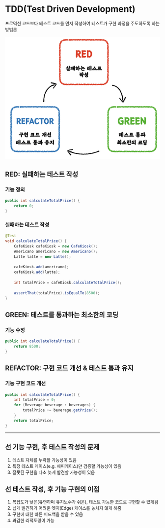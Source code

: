 # TDD(Test Driven Development)

프로덕션 코드보다 테스트 코드를 먼저 작성하여 테스트가 구현 과정을 주도하도록 하는 방법론

![](./imgs/Pasted%20image%2020240611002700.png)

## RED: 실패하는 테스트 작성

### 기능 정의

```java
public int calculateTotalPrice() {  
    return 0;
}
```

### 실패하는 테스트 작성

```java
@Test  
void calculateTotalPrice() {  
    CafeKiosk cafeKiosk = new CafeKiosk();  
    Americano americano = new Americano();  
    Latte latte = new Latte();  
  
    cafeKiosk.add(americano);  
    cafeKiosk.add(latte);  
  
    int totalPrice = cafeKiosk.calculateTotalPrice();  
  
    assertThat(totalPrice).isEqualTo(8500);  
}
```

## GREEN: 테스트를 통과하는 최소한의 코딩

### 기능 수정

```java
public int calculateTotalPrice() {  
    return 8500;
}
```

## REFACTOR: 구현 코드 개선 & 테스트 통과 유지

### 기능 구현 코드 개선

```java
public int calculateTotalPrice() {  
    int totalPrice = 0;  
    for (Beverage beverage : beverages) {  
        totalPrice += beverage.getPrice();  
    }  
    return totalPrice;  
}
```

---

## 선 기능 구현, 후 테스트 작성의 문제

1. 테스트 자체를 누락할 가능성이 있음
2. 특정 테스트 케이스(e.g. 해피케이스)만 검증할 가능성이 있음
3. 잘못된 구현을 다소 늦게 발견할 가능성이 있음


## 선 테스트 작성, 후 기능 구현의 이점

1. 복잡도가 낮은(유연하며 유지보수가 쉬운), 테스트 가능한 코드로 구현할 수 있게됨
2. 쉽게 발견하기 어려운 엣지(Edge) 케이스를 놓치지 않게 해줌
3. 구현에 대한 빠른 피드백을 받을 수 있음
4. 과감한 리팩토링이 가능
